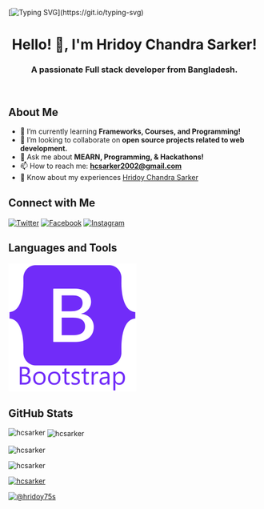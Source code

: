 [![Typing SVG](https://readme-typing-svg.herokuapp.com?font=Fira+Code&pause=1000&color=68F7C6&width=435&lines=This+is+Hridoy+!+Learning+Enthusiast!;Currently+studying+at+PSTU!)](https://git.io/typing-svg)

<h1 align="center">Hello! 👋, I'm Hridoy Chandra Sarker!</h1>
<h3 align="center">A passionate Full stack developer from Bangladesh.</h3>
<br>

## About Me
- 🌱 I’m currently learning **Frameworks, Courses, and Programming!**
- 👯 I’m looking to collaborate on **open source projects related to web development.**
- 💬 Ask me about **MEARN, Programming, & Hackathons!**
- 📫 How to reach me: **hcsarker2002@gmail.com**
- 📄 Know about my experiences [Hridoy Chandra Sarker](https://www.linkedin.com/in/hridoy-chandra-sarker/)

## Connect with Me
<p align="left">
  <a href="https://twitter.com/hridoy75s" target="blank"><img align="center" src="https://raw.githubusercontent.com/rahuldkjain/github-profile-readme-generator/master/src/images/icons/Social/twitter.svg" alt="Twitter" /></a>
  <a href="https://fb.com/hridoychandro.sarkar.75" target="blank"><img align="center" src="https://raw.githubusercontent.com/rahuldkjain/github-profile-readme-generator/master/src/images/icons/Social/facebook.svg" alt="Facebook" /></a>
  <a href="https://www.instagram.com/hridoy__73/" target="blank"><img align="center" src="https://raw.githubusercontent.com/rahuldkjain/github-profile-readme-generator/master/src/images/icons/Social/instagram.svg" alt="Instagram" /></a>
</p>

## Languages and Tools
<p align="left">
  <a href="https://getbootstrap.com" target="_blank" rel="noreferrer"> <img src="https://raw.githubusercontent.com/devicons/devicon/master/icons/bootstrap/bootstrap-plain-wordmark.svg" alt="Bootstrap" /> </a>
  <!-- Add other tools and languages -->
</p>

## GitHub Stats
<p><img align="left" src="https://github-readme-stats.vercel.app/api/top-langs?username=hcsarker&show_icons=true&locale=en&layout=compact" alt="hcsarker" /></p>
<p>&nbsp;<img align="center" src="https://github-readme-stats.vercel.app/api?username=hcsarker&show_icons=true&locale=en" alt="hcsarker" /></p>
<p><img align="center" src="https://github-readme-streak-stats.herokuapp.com/?user=hcsarker&" alt="hcsarker" /></p>
<p align="left"> <img src="https://komarev.com/ghpvc/?username=hcsarker&label=Profile%20views&color=0e75b6&style=flat" alt="hcsarker" /> </p>
<p align="left"> <a href="https://github.com/ryo-ma/github-profile-trophy"><img src="https://github-profile-trophy.vercel.app/?username=hcsarker" alt="hcsarker" /></a> </p>
<p align="left"> <a href="https://twitter.com/hridoy75s" target="blank"><img src="https://img.shields.io/twitter/follow/@hridoy75s?logo=twitter&style=for-the-badge" alt="@hridoy75s" /></a> </p>
